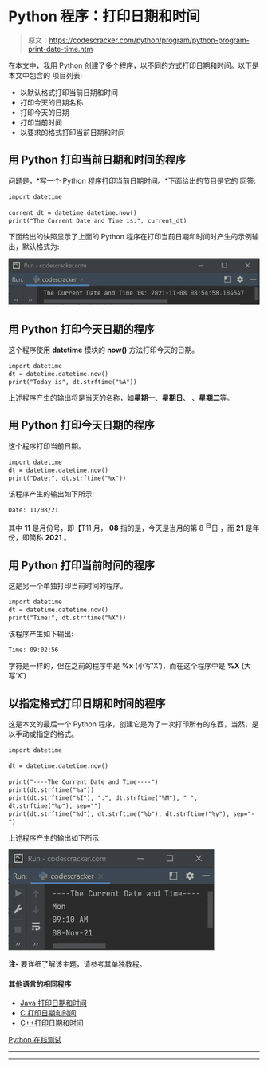 # Python 程序：打印日期和时间

> 原文：<https://codescracker.com/python/program/python-program-print-date-time.htm>

在本文中，我用 Python 创建了多个程序，以不同的方式打印日期和时间。以下是本文中包含的 项目列表:

*   以默认格式打印当前日期和时间
*   打印今天的日期名称
*   打印今天的日期
*   打印当前时间
*   以要求的格式打印当前日期和时间

## 用 Python 打印当前日期和时间的程序

问题是，*写一个 Python 程序打印当前日期时间。*下面给出的节目是它的 回答:

```
import datetime

current_dt = datetime.datetime.now()
print("The Current Date and Time is:", current_dt)
```

下面给出的快照显示了上面的 Python 程序在打印当前日期和时间时产生的示例输出，默认格式为:

![python program print current date time](img/e317ffbdd03ed2f05b279a8f351df5a1.png)

## 用 Python 打印今天日期的程序

这个程序使用 **datetime** 模块的 **now()** 方法打印今天的日期。

```
import datetime
dt = datetime.datetime.now()
print("Today is", dt.strftime("%A"))
```

上述程序产生的输出将是当天的名称，如**星期一**、**星期日**、 、**星期二**等。

## 用 Python 打印今天日期的程序

这个程序打印当前日期。

```
import datetime
dt = datetime.datetime.now()
print("Date:", dt.strftime("%x"))
```

该程序产生的输出如下所示:

```
Date: 11/08/21
```

其中 **11** 是月份号，即【T11 月， **08** 指的是，今天是当月的第 8 <sup>日</sup>日 ，而 **21** 是年份，即简称 **2021** 。

## 用 Python 打印当前时间的程序

这是另一个单独打印当前时间的程序。

```
import datetime
dt = datetime.datetime.now()
print("Time:", dt.strftime("%X"))
```

该程序产生如下输出:

```
Time: 09:02:56
```

字符是一样的，但在之前的程序中是 **%x** (小写‘X’)，而在这个程序中是 **%X** (大写‘X’)

## 以指定格式打印日期和时间的程序

这是本文的最后一个 Python 程序，创建它是为了一次打印所有的东西，当然，是以手动或指定的格式。

```
import datetime

dt = datetime.datetime.now()

print("----The Current Date and Time----")
print(dt.strftime("%a"))
print(dt.strftime("%I"), ":", dt.strftime("%M"), " ", dt.strftime("%p"), sep="")
print(dt.strftime("%d"), dt.strftime("%b"), dt.strftime("%y"), sep="-")
```

上述程序产生的输出如下所示:

![python program print date time](img/7a55b3428dc000dd12f6794f11133002.png)

**注-** 要详细了解该主题，请参考其单独教程。

#### 其他语言的相同程序

*   [Java 打印日期和时间](/java/program/java-program-print-time-date.htm)
*   [C 打印日期和时间](/c/program/c-program-print-date.htm)
*   [C++打印日期和时间](/cpp/program/cpp-program-print-date.htm)

[Python 在线测试](/exam/showtest.php?subid=10)

* * *

* * *